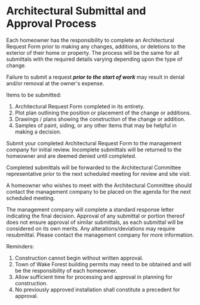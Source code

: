 # Architectural Submittal and Approval Process

Each homeowner has the responsibility to complete an Architectural Request Form prior to making any changes, additions, or deletions to the exterior of their home or property. The process will be the same for all submittals with the required details varying depending upon the
type of change.

Failure to submit a request **_prior to the start of work_** may result in denial and/or removal at the owner's expense.

Items to be submitted:
1. Architectural Request Form completed in its entirety.
1. Plot plan outlining the position or placement of the change or additions.
1. Drawings / plans showing the construction of the change or addition.
1. Samples of paint, siding, or any other items that may be helpful in making a decision.

Submit your completed Architectural Request Form to the management company for initial
review. Incomplete submittals will be returned to the homeowner and are deemed denied until
completed.

Completed submittals will be forwarded to the Architectural Committee representative prior to the next scheduled meeting for review and site visit.

A homeowner who wishes to meet with the Architectural Committee should contact the
management company to be placed on the agenda for the next scheduled meeting.

The management company will complete a standard response letter indicating the final decision.
Approval of any submittal or portion thereof does not ensure approval of similar submittals, as
each submittal will be considered on its own merits. Any alterations/deviations may require
resubmittal. Please contact the management company for more information.

Reminders:
1. Construction cannot begin without written approval.
1. Town of Wake Forest building permits may need to be obtained and will be the responsibility of each homeowner.
1. Allow sufficient time for processing and approval in planning for construction.
1. No previously approved installation shall constitute a precedent for approval.